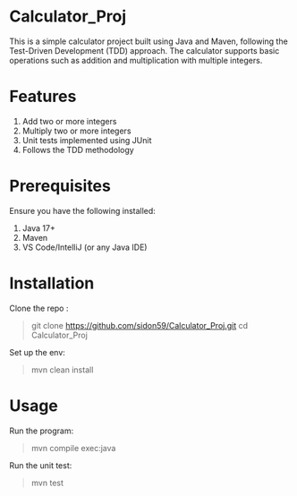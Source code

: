 # Calculator_Proj

This is a simple calculator project built using Java and Maven, following the Test-Driven Development (TDD) approach. The calculator supports basic operations such as addition and multiplication with multiple integers.

# Features

1. Add two or more integers
2. Multiply two or more integers
3. Unit tests implemented using JUnit
4. Follows the TDD methodology

# Prerequisites

 Ensure you have the following installed:

1. Java 17+
2. Maven
3. VS Code/IntelliJ (or any Java IDE)

# Installation
Clone the repo :
> git clone https://github.com/sidon59/Calculator_Proj.git
> cd Calculator_Proj

Set up the env:
> mvn clean install

# Usage

Run the program:
> mvn compile exec:java

Run the unit test:
> mvn test
